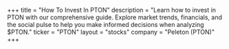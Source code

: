 +++
title = "How To Invest In PTON"
description = "Learn how to invest in PTON with our comprehensive guide. Explore market trends, financials, and the social pulse to help you make informed decisions when analyzing $PTON."
ticker = "PTON"
layout = "stocks"
company = "Peleton (PTON)"
+++

